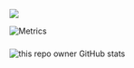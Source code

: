 
![](https://komarev.com/ghpvc/?username=vlakir)

![Metrics](https://metrics.lecoq.io/vlakir?template=classic&config.timezone=Europe%2FMoscow)

###

![this repo owner GitHub stats](https://github-readme-stats.vercel.app/api?username=vlakir&count_private=true)
